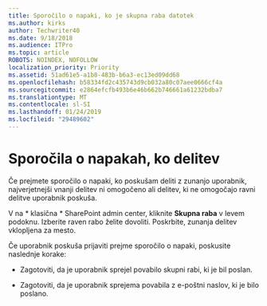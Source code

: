 ```yaml
---
title: Sporočilo o napaki, ko je skupna raba datotek
ms.author: kirks
author: Techwriter40
ms.date: 9/18/2018
ms.audience: ITPro
ms.topic: article
ROBOTS: NOINDEX, NOFOLLOW
localization_priority: Priority
ms.assetid: 51ad61e5-a1b8-483b-b6a3-ec13ed09dd68
ms.openlocfilehash: b58334fd2c435743d9cb032a80c07aee0666cf4a
ms.sourcegitcommit: e2864efcfb493b6e46b662b746661a61232bdba7
ms.translationtype: MT
ms.contentlocale: sl-SI
ms.lasthandoff: 01/24/2019
ms.locfileid: "29489602"
---
```

# <a name="error-messages-when-sharing"></a>Sporočila o napakah, ko delitev

Če prejmete sporočilo o napaki, ko poskušam deliti z zunanjo uporabnik, najverjetnejši vnanji delitev ni omogočeno ali delitev, ki ne omogočajo ravni delitve uporabnik poskuša.
  
V na * klasična * SharePoint admin center, kliknite **Skupna raba** v levem podoknu. Izberite raven rabo želite dovoliti. Poskrbite, zunanja delitev vklopljena za mesto. 
  
Če uporabnik poskuša prijaviti prejme sporočilo o napaki, poskusite naslednje korake:
  
- Zagotoviti, da je uporabnik sprejel povabilo skupni rabi, ki je bil poslan.
    
- Zagotoviti, da je uporabnik sprejema povabila z e-poštni naslov, ki je bilo poslano.
    


